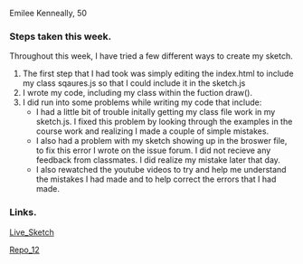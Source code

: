 Emilee Kenneally, 50

### Steps taken this week.
Throughout this week, I have tried a few different ways to create my sketch.
  1. The first step that I had took was simply editing the index.html to include my class
     sqaures.js so that I could include it in the sketch.js
  2. I wrote my code, including my class within the fuction draw().
  3. I did run into some problems while writing my code that include:
      - I had a little bit of trouble initally getting my class file work in my sketch.js. I fixed this problem by looking through the examples in the course work and realizing I made a couple of simple mistakes.
      - I also had a problem with my sketch showing up in the broswer file, to fix this error I wrote on the issue forum. I did not recieve any feedback from classmates. I did realize my mistake later that day.
      - I also rewatched the youtube videos to try and help me understand the mistakes I had made and to help correct the errors that I had made.


  ### Links.
  [Live_Sketch](https://emileek.github.io/120-work/hw-12/)

  [Repo_12](https://github.com/EmileeK/120-work/tree/master/hw-12)
